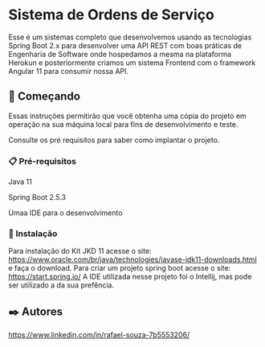 # Sistema de Ordens de Serviço

Esse é um sistemas completo que desenvolvemos usando as tecnologias Spring Boot 2.x para desenvolver uma API REST com boas práticas de Engenharia de Software onde hospedamos a mesma na plataforma Herokun e posteriormente criamos um sistema Frontend com o framework Angular 11 para consumir nossa API. 

## 🚀 Começando

Essas instruções permitirão que você obtenha uma cópia do projeto em operação na sua máquina local para fins de desenvolvimento e teste.

Consulte os pré requisitos para saber como implantar o projeto.

### 📋 Pré-requisitos

Java 11

Spring Boot 2.5.3

Umaa IDE para o desenvolvimento

### 🔧 Instalação

Para instalação do Kit JKD 11 acesse o site: https://www.oracle.com/br/java/technologies/javase-jdk11-downloads.html e faça o download.
Para criar um projeto spring boot acesse o site: https://start.spring.io/ 
A IDE utilizada nesse projeto foi o Intellij, mas pode ser utilizado a da sua prefência.

## ✒️ Autores
https://www.linkedin.com/in/rafael-souza-7b5553206/

